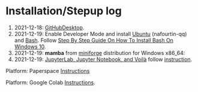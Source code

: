 # Installation/Stepup log
1. 2021-12-18: [GitHubDesktop](https://desktop.github.com/).
2. 2021-12-19: Enable Developer Mode and install [Ubuntu](https://ubuntu.com/) (nafourtin-qq) and [Bash](https://www.gnu.org/software/bash/). Follow [Step By Step Guide On How To Install Bash On Windows 10](https://hackernoon.com/how-to-install-bash-on-windows-10-lqb73yj3).
3. 2021-12-19: **mamba** from [miniforge](https://github.com/conda-forge/miniforge#mambaforge) distribution for Windows x86_64:
4. 2021-12-19: [JupyterLab, Jupyter Notebook, and Voilà](https://jupyter.org/) follow [instruction](https://jupyter.org/install).


Platform: Paperspace [Instructions](https://forums.fast.ai/t/platform-paperspace-free-paid-options/65515/14)

Platform: Google Colab [Instructions](https://forums.fast.ai/t/platform-colab-free-10-month-pro/65525).
